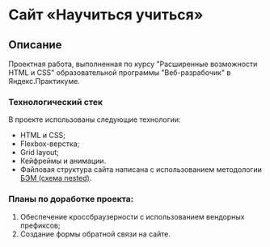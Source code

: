 # Сайт «Научиться учиться»

## Описание

Проектная работа, выполненная по курсу "Расширенные возможности HTML и CSS" образовательной программы "Веб-разрабочик" в Яндекс.Практикуме.

### Технологический стек

В проекте использованы следующие технологии:
* HTML и CSS;
* Flexbox-верстка;
* Grid layout;
* Кейфреймы и анимации.
* Файловая структура сайта написана с использованием методологии [БЭМ (схема nested)](https://ru.bem.info/methodology/filestructure/).

### Планы по доработке проекта:

1. Обеспечение кроссбраузерности с использованием вендорных префиксов;
2. Создание формы обратной связи на сайте.
